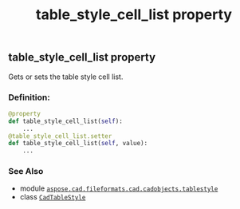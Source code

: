 ﻿---
title: table_style_cell_list property
second_title: Aspose.CAD for Python via .NET API References
description: 
type: docs
weight: 230
url: /python-net/aspose.cad.fileformats.cad.cadobjects.tablestyle/cadtablestyle/table_style_cell_list/
is_root: false
---

## table_style_cell_list property


Gets or sets the table style cell list.
### Definition:
```python
@property
def table_style_cell_list(self):
    ...
@table_style_cell_list.setter
def table_style_cell_list(self, value):
    ...
```

### See Also
* module [`aspose.cad.fileformats.cad.cadobjects.tablestyle`](../../)
* class [`CadTableStyle`](/cad/python-net/aspose.cad.fileformats.cad.cadobjects.tablestyle/cadtablestyle)
